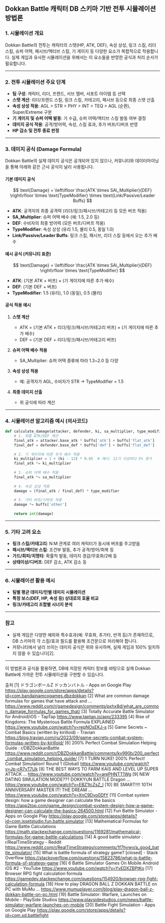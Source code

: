 ## Dokkan Battle 캐릭터 DB 스키마 기반 전투 시뮬레이션 방법론

### **1. 시뮬레이션 개요**

Dokkan Battle의 전투는 캐릭터의 스탯(HP, ATK, DEF), 속성 상성, 링크 스킬, 리더 스킬, 슈퍼 어택, 패시브/액티브 스킬, 기 게이지 등 다양한 요소가 복합적으로 작용합니다. 실제 게임과 유사한 시뮬레이션을 위해서는 이 요소들을 반영한 공식과 처리 순서가 필요합니다.

---

### **2. 전투 시뮬레이션 주요 단계**

- **팀 구성**: 캐릭터, 리더, 프렌드, 서브 멤버, 서포트 아이템 등 선택
- **스탯 계산**: 리더/프렌드 스킬, 링크 스킬, 카테고리, 패시브 등으로 최종 스탯 산출
- **속성 상성 적용**: AGL > STR > PHY > INT > TEQ > AGL (순환), Super/Extreme 구분
- **기 게이지 및 슈퍼 어택 발동**: 기 수급, 슈퍼 어택/액티브 스킬 발동 여부 결정
- **데미지 공식 적용**: 공격/방어력, 속성, 스킬 효과, 추가 버프/디버프 반영
- **HP 감소 및 전투 종료 판정**

---

### **3. 데미지 공식 (Damage Formula)**

Dokkan Battle의 실제 데미지 공식은 공개되어 있지 않으나, 커뮤니티와 데이터마이닝을 통해 아래와 같은 근사 공식이 널리 사용됩니다.

#### **기본 데미지 공식**

$$
\text{Damage} = \left\lfloor \frac{ATK \times SA\_Multiplier}{DEF} \right\rfloor \times \text{TypeModifier} \times \text{Link/Passive/Leader Buffs}
$$

- **ATK**: 공격자의 최종 공격력 (리더/링크/패시브/카테고리 등 모든 버프 적용)
- **SA_Multiplier**: 슈퍼 어택 배수 (예: 1.5, 2.0 등)
- **DEF**: 수비자의 최종 방어력 (모든 버프/디버프 적용)
- **TypeModifier**: 속성 상성 (유리 1.5, 불리 0.5, 동일 1.0)
- **Link/Passive/Leader Buffs**: 링크 스킬, 패시브, 리더 스킬 등에서 오는 추가 배수

#### **예시 공식 (커뮤니티 표준)**

$$
\text{Damage} = \left\lfloor \frac{ATK \times SA\_Multiplier}{DEF} \right\rfloor \times \text{TypeModifier}
$$

- **ATK**: (기본 ATK + 버프) × (기 게이지에 따른 추가 배수)
- **DEF**: (기본 DEF + 버프)
- **TypeModifier**: 1.5 (유리), 1.0 (동일), 0.5 (불리)

#### **공식 적용 예시**

1. **스탯 계산**  
   - ATK = (기본 ATK + 리더/링크/패시브/카테고리 버프) × (기 게이지에 따른 추가 배수)
   - DEF = (기본 DEF + 리더/링크/패시브/카테고리 버프)

2. **슈퍼 어택 배수 적용**  
   - SA_Multiplier: 슈퍼 어택 종류에 따라 1.3~2.0 등 다양

3. **속성 상성 적용**  
   - 예: 공격자가 AGL, 수비자가 STR → TypeModifier = 1.5

4. **최종 데미지 산출**  
   - 위 공식에 따라 계산

---

### **4. 시뮬레이션 알고리즘 예시 (의사코드)**

```python
def calculate_damage(attacker, defender, ki, sa_multiplier, type_modifier, buffs):
    # 1. 최종 ATK/DEF 계산
    final_atk = attacker.base_atk * buffs['atk'] + buffs['flat_atk']
    final_def = defender.base_def * buffs['def'] + buffs['flat_def']
    
    # 2. 기 게이지에 따른 추가 배수 적용
    ki_multiplier = 1 + (ki - 12) * 0.05  # 예시: 12기 이상마다 5% 증가
    final_atk *= ki_multiplier
    
    # 3. 슈퍼 어택 배수 적용
    final_atk *= sa_multiplier
    
    # 4. 속성 상성 적용
    damage = (final_atk / final_def) * type_modifier
    
    # 5. 기타 버프/디버프 적용
    damage *= buffs['other']
    
    return int(damage)
```

---

### **5. 기타 고려 요소**

- **링크 스킬/카테고리**: N:M 관계로 여러 캐릭터가 동시에 버프를 주고받음
- **패시브/액티브 스킬**: 조건부 발동, 추가 공격/방어/회복 등
- **가드/회피/치명타**: 확률적 발동, 데미지 경감/무효화/2배 등
- **상태이상/디버프**: DEF 감소, ATK 감소 등

---

### **6. 시뮬레이션 활용 예시**

- **팀별 평균 데미지/턴별 데미지 시뮬레이션**
- **특정 보스(DEF, HP, 속성 등) 상대로의 효율 비교**
- **링크/카테고리 조합별 시너지 분석**

---

### **참고**

- 실제 게임은 다양한 예외와 특수효과(예: 무효화, 추가타, 반격 등)가 존재하므로, DB 스키마의 각 스킬/효과 필드를 활용해 조건문으로 처리해야 합니다.
- 커뮤니티에서 널리 쓰이는 데미지 공식은 위와 유사하며, 실제 게임과 100% 일치하지 않을 수 있습니다[2].

---

이 방법론과 공식을 활용하면, DB에 저장된 캐릭터 정보를 바탕으로 실제 Dokkan Battle에 가까운 전투 시뮬레이션을 구현할 수 있습니다.

출처
[1] ドラゴンボールZ ドッカンバトル - Apps on Google Play https://play.google.com/store/apps/details?id=com.bandainamcogames.dbzdokkan
[2] What are common damage formulas for games that have attack and ... https://www.reddit.com/r/gamedesign/comments/pxhx8d/what_are_common_damage_formulas_for_games_that/
[3] Totally Accurate Battle Simulator for Android/iOS - TapTap https://www.taptap.io/app/233395
[4] Rise of Kingdoms: The Mysterious Battle Formula EXPLAINED https://www.youtube.com/watch?v=repNOsEKJ-s
[5] Game Secrets ~ Combat Basics (written by kirilloid) - Travian https://blog.travian.com/ru/2023/09/game-secrets-combat-system-formulas-written-by-kirilloid/
[6] 200% Perfect Combat Simulation Helping Guide : r/DBZDokkanBattle https://www.reddit.com/r/DBZDokkanBattle/comments/kv990b/200_perfect_combat_simulation_helping_guide/
[7] 1 TURN NUKE! 200% Perfect! Combat Simulation! Round 1 (Global) https://www.youtube.com/watch?v=Jp-cR7vT7Uk
[8] THE BEST WAYS TO FARM KAIS AND LEVEL UP SUPER ATTACK ... https://www.youtube.com/watch?v=arePHNTT1Wg
[9] NEW DATING SIMULATION MODE??? DOKKYUN BATTLE Dragon ... https://www.youtube.com/watch?v=EBZ1tcZsZ_I
[10] BE SMART!!!! 10TH ANNIVERSARY MASTER IT! THE DREAM ... https://www.youtube.com/watch?v=XnC9Dvo0DfY
[11] Combat system design: how a game designer can calculate the basics https://app2top.com/game_design/combat-system-design-how-a-game-designer-can-calculate-the-basics-264500.html
[12] Fun Battle Simulator - Apps on Google Play https://play.google.com/store/apps/details?id=com.issetstudio.fun.battle.simulator
[13] Mathematical Formulas for Game Battle Calculations https://math.stackexchange.com/questions/1169281/mathematical-formulas-for-game-battle-calculations
[14] A good battle simulator : r/RealTimeStrategy - Reddit https://www.reddit.com/r/RealTimeStrategy/comments/1f7hvwv/a_good_battle_simulator/
[15] What is battle formula of strategy game? [closed] - Stack Overflow https://stackoverflow.com/questions/15823786/what-is-battle-formula-of-strategy-game
[16] 6 Battle Simulator Games On Mobile Android iOS #2 - YouTube https://www.youtube.com/watch?v=YvEDXZBPtKo
[17] Browser RPG fight calculation formula https://gamedev.stackexchange.com/questions/154920/browser-rpg-fight-calculation-formula
[18] How to play DRAGON BALL Z DOKKAN BATTLE on PC with MuMu ... https://www.mumuplayer.com/blog/play-dragon-ball-z-dokkan-battle-on-pc.html
[19] Battle Simulator: Warfare, Launches on Mobile - PlaySide Studios https://www.playsidestudios.com/news/battle-simulator-warfare-launches-on-mobile
[20] Battle Fight Simulation - Apps on Google Play https://play.google.com/store/apps/details?id=com.sd.battlefight
